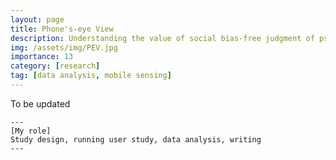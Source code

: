 ```yaml
---
layout: page
title: Phone's-eye View
description: Understanding the value of social bias-free judgment of psychological traits
img: /assets/img/PEV.jpg
importance: 13
category: [research]
tag: [data analysis, mobile sensing]
---
```


To be updated

    ---
    [My role]
    Study design, running user study, data analysis, writing
    --- 